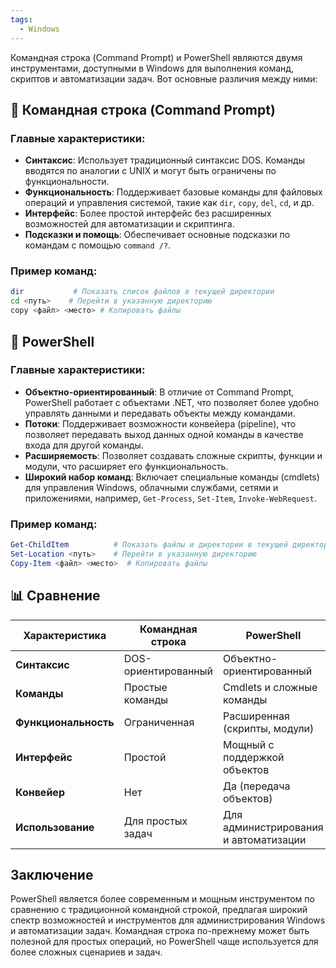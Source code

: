 ```yaml
---
tags:
  - Windows
---
```

Командная строка (Command Prompt) и PowerShell являются двумя инструментами, доступными в Windows для выполнения команд, скриптов и автоматизации задач. Вот основные различия между ними:

## 🔹 Командная строка (Command Prompt)

### Главные характеристики:
- **Синтаксис**: Использует традиционный синтаксис DOS. Команды вводятся по аналогии с UNIX и могут быть ограничены по функциональности.
- **Функциональность**: Поддерживает базовые команды для файловых операций и управления системой, такие как `dir`, `copy`, `del`, `cd`, и др.
- **Интерфейс**: Более простой интерфейс без расширенных возможностей для автоматизации и скриптинга.
- **Подсказки и помощь**: Обеспечивает основные подсказки по командам с помощью `command /?`.
  
### Пример команд:
```bash
dir           # Показать список файлов в текущей директории
cd <путь>    # Перейти в указанную директорию
copy <файл> <место> # Копировать файлы
```

## 🔹 PowerShell

### Главные характеристики:
- **Объектно-ориентированный**: В отличие от Command Prompt, PowerShell работает с объектами .NET, что позволяет более удобно управлять данными и передавать объекты между командами.
- **Потоки**: Поддерживает возможности конвейера (pipeline), что позволяет передавать выход данных одной команды в качестве входа для другой команды.
- **Расширяемость**: Позволяет создавать сложные скрипты, функции и модули, что расширяет его функциональность.
- **Широкий набор команд**: Включает специальные команды (cmdlets) для управления Windows, облачными службами, сетями и приложениями, например, `Get-Process`, `Set-Item`, `Invoke-WebRequest`.

### Пример команд:
```powershell
Get-ChildItem          # Показать файлы и директории в текущей директории
Set-Location <путь>    # Перейти в указанную директорию
Copy-Item <файл> <место>  # Копировать файлы
```

## 📊 Сравнение

| Характеристика      | Командная строка | PowerShell |
|---------------------|------------------|------------|
| **Синтаксис**       | DOS-ориентированный | Объектно-ориентированный |
| **Команды**         | Простые команды   | Cmdlets и сложные команды |
| **Функциональность**| Ограниченная      | Расширенная (скрипты, модули) |
| **Интерфейс**       | Простой           | Мощный с поддержкой объектов |
| **Конвейер**        | Нет               | Да (передача объектов) |
| **Использование**    | Для простых задач | Для администрирования и автоматизации |

## Заключение
PowerShell является более современным и мощным инструментом по сравнению с традиционной командной строкой, предлагая широкий спектр возможностей и инструментов для администрирования Windows и автоматизации задач. Командная строка по-прежнему может быть полезной для простых операций, но PowerShell чаще используется для более сложных сценариев и задач.